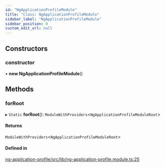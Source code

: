 ```yaml
---
id: "NgApplicationProfileModule"
title: "Class: NgApplicationProfileModule"
sidebar_label: "NgApplicationProfileModule"
sidebar_position: 0
custom_edit_url: null
---
```


## Constructors

### constructor

• **new NgApplicationProfileModule**()

## Methods

### forRoot

▸ `Static` **forRoot**(): `ModuleWithProviders`<`NgApplicationProfileModuleRoot`\>

#### Returns

`ModuleWithProviders`<`NgApplicationProfileModuleRoot`\>

#### Defined in

[ng-application-profile/src/lib/ng-application-profile.module.ts:25](https://github.com/cognizone/ng-cognizone/blob/861cbad/libs/ng-application-profile/src/lib/ng-application-profile.module.ts#L25)
